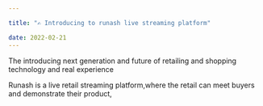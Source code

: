 ```yaml
---

title: "✍️ Introducing to runash live streaming platform"

date: 2022-02-21
---
```

The introducing next generation and future of retailing and shopping technology and real experience

Runash is a live retail streaming platform,where the retail can meet buyers and demonstrate their product,
